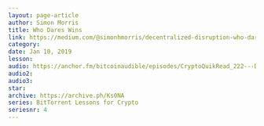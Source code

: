 ```yaml
---
layout: page-article
author: Simon Morris
title: Who Dares Wins
link: https://medium.com/@simonhmorris/decentralized-disruption-who-dares-wins-bittorrent-lessons-for-crypto-4-of-4-f022e8641c1a
category: 
date: Jan 10, 2019
lesson: 
audio: https://anchor.fm/bitcoinaudible/episodes/CryptoQuikRead_222---Decentralized-Disruption--Who-Dares-Wins-BitTorrent-Lesson-4-Simon-Morris-e3hek4/a-ac4j41
audio2: 
audio3: 
star: 
archive: https://archive.ph/Ks0NA
series: BitTorrent Lessons for Crypto
seriesnr: 4
---
```

